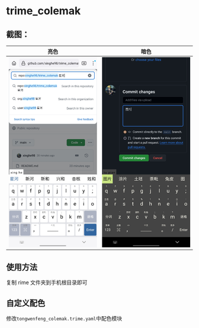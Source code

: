 # trime_colemak

## 截图：

| 亮色                                 | 暗色                               |
| ------------------------------------ | ---------------------------------- |
| ![En layout](./screenshot/light.jpg) | ![En symbols](screenshot/dark.jpg) |

## 使用方法

复制 rime 文件夹到手机根目录即可

## 自定义配色

修改`tongwenfeng_colemak.trime.yaml`中配色模块
